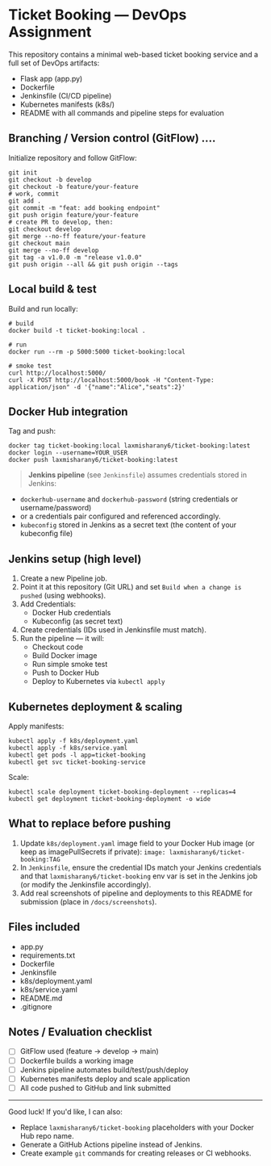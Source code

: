 # Ticket Booking — DevOps Assignment 

This repository contains a minimal web-based ticket booking service and a full set of DevOps artifacts:
- Flask app (app.py)
- Dockerfile
- Jenkinsfile (CI/CD pipeline)
- Kubernetes manifests (k8s/)
- README with all commands and pipeline steps for evaluation

## Branching / Version control (GitFlow) ....
Initialize repository and follow GitFlow:
```
git init
git checkout -b develop
git checkout -b feature/your-feature
# work, commit
git add .
git commit -m "feat: add booking endpoint"
git push origin feature/your-feature
# create PR to develop, then:
git checkout develop
git merge --no-ff feature/your-feature
git checkout main
git merge --no-ff develop
git tag -a v1.0.0 -m "release v1.0.0"
git push origin --all && git push origin --tags
```

## Local build & test
Build and run locally:
```
# build
docker build -t ticket-booking:local .

# run
docker run --rm -p 5000:5000 ticket-booking:local

# smoke test
curl http://localhost:5000/
curl -X POST http://localhost:5000/book -H "Content-Type: application/json" -d '{"name":"Alice","seats":2}'
```

## Docker Hub integration
Tag and push:
```
docker tag ticket-booking:local laxmisharany6/ticket-booking:latest
docker login --username=YOUR_USER
docker push laxmisharany6/ticket-booking:latest
```

> **Jenkins pipeline** (see `Jenkinsfile`) assumes credentials stored in Jenkins:
- `dockerhub-username` and `dockerhub-password` (string credentials or username/password)
- or a credentials pair configured and referenced accordingly.
- `kubeconfig` stored in Jenkins as a secret text (the content of your kubeconfig file)

## Jenkins setup (high level)
1. Create a new Pipeline job.
2. Point it at this repository (Git URL) and set `Build when a change is pushed` (using webhooks).
3. Add Credentials:
   - Docker Hub credentials
   - Kubeconfig (as secret text)
4. Create credentials (IDs used in Jenkinsfile must match).
5. Run the pipeline — it will:
   - Checkout code
   - Build Docker image
   - Run simple smoke test
   - Push to Docker Hub
   - Deploy to Kubernetes via `kubectl apply`

## Kubernetes deployment & scaling
Apply manifests:
```
kubectl apply -f k8s/deployment.yaml
kubectl apply -f k8s/service.yaml
kubectl get pods -l app=ticket-booking
kubectl get svc ticket-booking-service
```

Scale:
```
kubectl scale deployment ticket-booking-deployment --replicas=4
kubectl get deployment ticket-booking-deployment -o wide
```

## What to replace before pushing
1. Update `k8s/deployment.yaml` image field to your Docker Hub image (or keep as imagePullSecrets if private):
   `image: laxmisharany6/ticket-booking:TAG`
2. In `Jenkinsfile`, ensure the credential IDs match your Jenkins credentials and that `laxmisharany6/ticket-booking` env var is set in the Jenkins job (or modify the Jenkinsfile accordingly).
3. Add real screenshots of pipeline and deployments to this README for submission (place in `/docs/screenshots`).

## Files included
- app.py
- requirements.txt
- Dockerfile
- Jenkinsfile
- k8s/deployment.yaml
- k8s/service.yaml
- README.md
- .gitignore

## Notes / Evaluation checklist
- [ ] GitFlow used (feature -> develop -> main)
- [ ] Dockerfile builds a working image
- [ ] Jenkins pipeline automates build/test/push/deploy
- [ ] Kubernetes manifests deploy and scale application
- [ ] All code pushed to GitHub and link submitted

----
Good luck! If you'd like, I can also:
- Replace `laxmisharany6/ticket-booking` placeholders with your Docker Hub repo name.
- Generate a GitHub Actions pipeline instead of Jenkins.
- Create example `git` commands for creating releases or CI webhooks.
